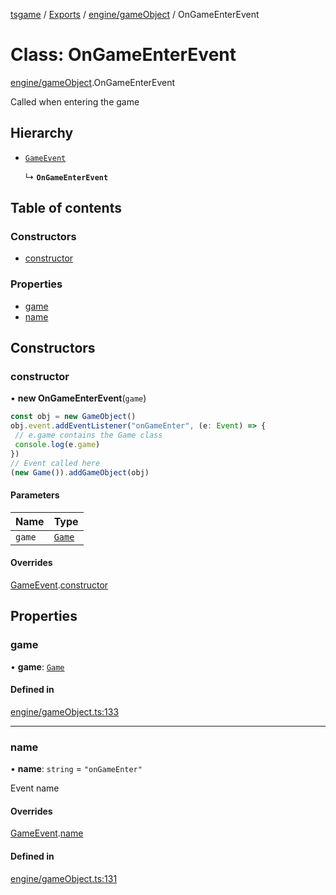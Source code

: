 [tsgame](../README.md) / [Exports](../modules.md) / [engine/gameObject](../modules/engine_gameObject.md) / OnGameEnterEvent

# Class: OnGameEnterEvent

[engine/gameObject](../modules/engine_gameObject.md).OnGameEnterEvent

Called when entering the game

## Hierarchy

- [`GameEvent`](engine_event.GameEvent.md)

  ↳ **`OnGameEnterEvent`**

## Table of contents

### Constructors

- [constructor](engine_gameObject.OnGameEnterEvent.md#constructor)

### Properties

- [game](engine_gameObject.OnGameEnterEvent.md#game)
- [name](engine_gameObject.OnGameEnterEvent.md#name)

## Constructors

### constructor

• **new OnGameEnterEvent**(`game`)

```typescript
const obj = new GameObject()
obj.event.addEventListener("onGameEnter", (e: Event) => {
 // e.game contains the Game class
 console.log(e.game)
})
// Event called here
(new Game()).addGameObject(obj)
```

#### Parameters

| Name | Type |
| :------ | :------ |
| `game` | [`Game`](engine_game.Game.md) |

#### Overrides

[GameEvent](engine_event.GameEvent.md).[constructor](engine_event.GameEvent.md#constructor)

## Properties

### game

• **game**: [`Game`](engine_game.Game.md)

#### Defined in

[engine/gameObject.ts:133](https://github.com/ashleycheung/tsgame/blob/d3a4e72/src/engine/gameObject.ts#L133)

___

### name

• **name**: `string` = `"onGameEnter"`

Event name

#### Overrides

[GameEvent](engine_event.GameEvent.md).[name](engine_event.GameEvent.md#name)

#### Defined in

[engine/gameObject.ts:131](https://github.com/ashleycheung/tsgame/blob/d3a4e72/src/engine/gameObject.ts#L131)
